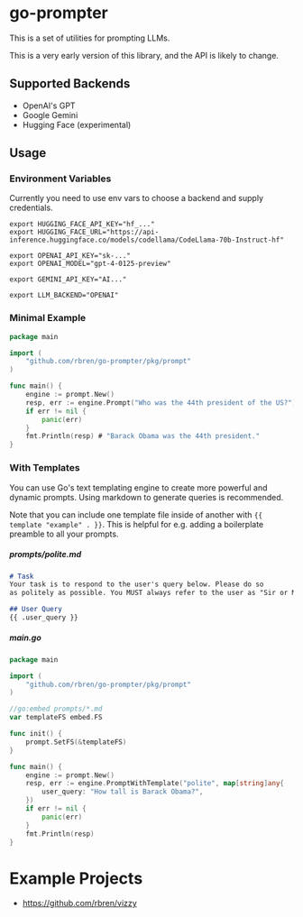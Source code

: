 # go-prompter

This is a set of utilities for prompting LLMs.

This is a very early version of this library, and the API is likely to change.

## Supported Backends
* OpenAI's GPT
* Google Gemini
* Hugging Face (experimental)

## Usage
### Environment Variables
Currently you need to use env vars to choose a backend and supply credentials.
```
export HUGGING_FACE_API_KEY="hf_..."
export HUGGING_FACE_URL="https://api-inference.huggingface.co/models/codellama/CodeLlama-70b-Instruct-hf"

export OPENAI_API_KEY="sk-..."
export OPENAI_MODEL="gpt-4-0125-preview"

export GEMINI_API_KEY="AI..."

export LLM_BACKEND="OPENAI"
```

### Minimal Example
```go
package main

import (
    "github.com/rbren/go-prompter/pkg/prompt"
)

func main() {
    engine := prompt.New()
    resp, err := engine.Prompt("Who was the 44th president of the US?")
    if err != nil {
        panic(err)
    }
    fmt.Println(resp) # "Barack Obama was the 44th president."
}
```

### With Templates
You can use Go's text templating engine to create more powerful and dynamic prompts.
Using markdown to generate queries is recommended.

Note that you can include one template file inside of another with `{{ template "example" . }}`.
This is helpful for e.g. adding a boilerplate preamble to all your prompts.

##### prompts/polite.md
```markdown
# Task
Your task is to respond to the user's query below. Please do so
as politely as possible. You MUST always refer to the user as "Sir or Madam".

## User Query
{{ .user_query }}
```

##### main.go
```go
package main

import (
    "github.com/rbren/go-prompter/pkg/prompt"
)

//go:embed prompts/*.md
var templateFS embed.FS

func init() {
    prompt.SetFS(&templateFS)
}

func main() {
    engine := prompt.New()
    resp, err := engine.PromptWithTemplate("polite", map[string]any{
        user_query: "How tall is Barack Obama?",
    })
    if err != nil {
        panic(err)
    }
    fmt.Println(resp)
}
```

# Example Projects
* https://github.com/rbren/vizzy
